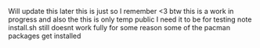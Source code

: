 Will update this later this is just so I remember <3 
btw this is a work in progress and also the this is only temp public I need it to be for testing
note install.sh still doesnt work fully
for some reason some of the pacman packages get installed
